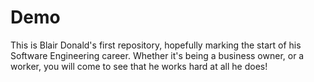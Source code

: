 # Demo

This is Blair Donald's first repository, hopefully marking the start of his Software Engineering career.
Whether it's being a business owner, or a worker, you will come to see that he works hard at all he does!  
